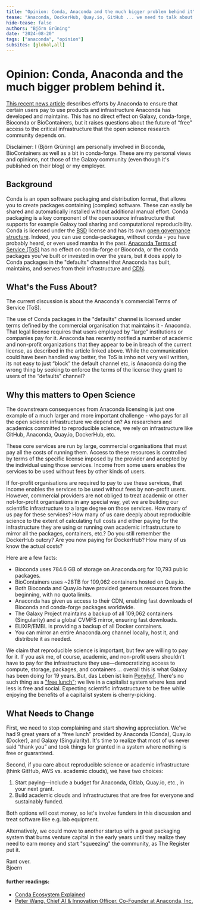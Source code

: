 ```yaml
---
title: "Opinion: Conda, Anaconda and the much bigger problem behind it"
tease: "Anaconda, DockerHub, Quay.io, GitHub ... we need to talk about the sustainability of our infrastructure."
hide-tease: false
authors: "Björn Grüning"
date: "2024-08-20"
tags: ["anaconda", "opinion"]
subsites: [global,all]
---
```


# Opinion: Conda, Anaconda and the much bigger problem behind it.


[This recent news article](https://www.theregister.com/2024/08/08/anaconda_puts_the_squeeze_on/) describes efforts by Anaconda to ensure that certain users pay to use products and infrastructure Anaconda has developed and maintains. This has no direct effect on Galaxy, conda-forge, Bioconda or BioContainers, but it raises questions about the future of “free” access to the critical infrastructure that the open science research community depends on.  

Disclaimer: I (Björn Grüning) am personally involved in Bioconda, BioContainers as well as a bit in conda-forge. These are my personal views and opinions, not those of the Galaxy community (even though it's published on their blog) or my employer.


## Background

Conda is an open software packaging and distribution format, that allows you to create packages containing (complex) software. These can easily be shared and automatically installed without additional manual effort. Conda packaging is a key component of the open source infrastructure that supports for example Galaxy tool sharing and computational reproducibility. Conda is licensed under the [BSD](https://github.com/conda/conda/blob/main/LICENSE) license and has its own [open governance structure](https://github.com/conda/governance). Indeed, you can use conda-packages, without conda - you have probably heard, or even used mamba in the past. [Anaconda Terms of Service (ToS)](https://legal.anaconda.com/policies/en/) has no effect on conda-forge or Bioconda, or the conda packages you've built or invested in over the years, but it does apply to Conda packages in the "defaults" channel that Anaconda has built, maintains, and serves from their infrastructure and [CDN](https://de.wikipedia.org/wiki/Content_Delivery_Network).

## What's the Fuss About?

The current discussion is about the Anaconda's commercial Terms of Service (ToS).

The use of Conda packages in the "defaults" channel is licensed under terms defined by the commercial organisation that maintains it - Anaconda. That legal license requires that users employed by “large” institutions or companies pay for it. Anaconda has recently notified a number of academic and non-profit organizations that they appear to be in breach of the current license, as described in the article linked above. While the communication could have been handled way better, the ToS is imho not very well written, its not easy to just “block” the default channel etc, is Anaconda doing the wrong thing by seeking to enforce the terms of the license they grant to users of the “defaults” channel? 

## Why this matters to Open Science

The downstream consequences from Anaconda licensing is just one example of a much larger and more important challenge - who pays for all the open science infrastructure we depend on? As researchers and academics committed to reproducible science, we rely on infrastructure like GitHub, Anaconda, Quay.io, DockerHub, etc. 

These core services are run by large, commercial organisations that must pay all the costs of running them. Access to these resources is controlled by terms of the specific license imposed by the provider and accepted by the individual using those services. Income from some users enables the services to be used without fees by other kinds of users.

If for-profit organisations are required to pay to use these services, that income enables the services to be used without fees by non-profit users. However, commercial providers are not obliged to treat academic or other not-for-profit organisations in any special way, yet we are building our scientific infrastructure to a large degree on those services.
How many of us pay for these services? How many of us care deeply about reproducible science to the extent of calculating full costs and either paying for the infrastructure they are using or running own academic infrastructure to mirror all the packages, containers, etc.? Do you still remember the DockerHub outcry? Are you now paying for DockerHub? How many of us know the actual costs?

Here are a few facts:

* Bioconda uses 784.6 GB of storage on Anaconda.org for 10,793 public packages.
* BioContainers uses ~28TB for 109,062 containers hosted on Quay.io.
* Both Bioconda and Quay.io have provided generous resources from the beginning, with no quota limits.
* Anaconda has given us access to their CDN, enabling fast downloads of Bioconda and conda-forge packages worldwide.
* The Galaxy Project maintains a backup of all 109,062 containers (Singularity) and a global CVMFS mirror, ensuring fast downloads.
* ELIXIR/EMBL is providing a backup of all Docker containers.
* You can mirror an entire Anaconda.org channel locally, host it, and distribute it as needed.

We claim that reproducible science is important, but few are willing to pay for it. If you ask me, of course, academic, and non-profit users shouldn't have to pay for the infrastructure they use—democratizing access to compute, storage, packages, and containers … overall this is what Galaxy has been doing for 19 years. But, das Leben ist kein [Ponyhof](https://en.wiktionary.org/wiki/das_Leben_ist_kein_Ponyhof), There's no such thing as a ["free lunch"](https://en.wikipedia.org/wiki/No_such_thing_as_a_free_lunch); we live in a capitalist system where less and less is free and social. Expecting scientific infrastructure to be free while enjoying the benefits of a capitalist system is cherry-picking.

## What Needs to Change

First, we need to stop complaining and start showing appreciation. We've had 9 great years of a “free lunch” provided by Anaconda (Conda), Quay.io (Docker), and Galaxy (Singularity). It's time to realize that most of us never said “thank you” and took things for granted in a system where nothing is free or guaranteed.

Second, if you care about reproducible science or academic infrastructure (think GitHub, AWS vs. academic clouds), we have two choices:

1. Start paying—include a budget for Anaconda, Gitlab, Quay.io, etc., in your next grant.
2. Build academic clouds and infrastructures that are free for everyone and sustainably funded. 

Both options will cost money, so let's involve funders in this discussion and treat software like e.g. lab equipment.

Alternatively, we could move to another startup with a great packaging system that burns venture capital in the early years until they realize they need to earn money and start "squeezing" the community, as The Register put it.

Rant over.</br>
Bjoern


#### further readings:

* [Conda Ecosystem Explained](https://conda.org/blog/2024-08-14-conda-ecosystem-explained/)
* [Peter Wang, Chief AI & Innovation Officer, Co-Founder at Anaconda, Inc.](https://www.linkedin.com/posts/pzwang_hi-everyone-recently-there-has-been-discussion-activity-7229549723462905856-rQH-/)
